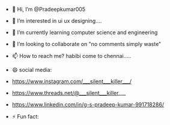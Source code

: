 - 👋 Hi, I’m @Pradeepkumar005
- 👀 I’m interested in ui ux designing....
- 🌱 I’m currently learning computer science and engineering
- 💞️ I’m looking to collaborate on "no comments simply waste"
- 📫 How to reach me? habibi come to chennai.....
- 😄 social media:
- https://www.instagram.com/___silent___killer___/
- https://www.threads.net/@___silent___killer___
- https://www.linkedin.com/in/g-s-pradeep-kumar-991718286/
  
- ⚡ Fun fact: 

<!---
Pradeepkumar005/Pradeepkumar005 is a ✨ special ✨ repository because its `README.md` (this file) appears on your GitHub profile.
You can click the Preview link to take a look at your changes.
--->
